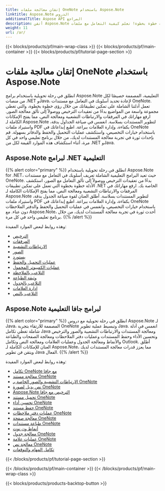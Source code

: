 ```yaml
---
title: إتقان معالجة ملفات OneNote باستخدام Aspose.Note
linktitle: Aspose.Note الدروس
additionalTitle: Aspose API المراجع
description: أتقن Aspose.Note مع البرامج التعليمية خطوة بخطوة! تعلم كيفية التعامل مع ملفات OneNote برمجياً لمعالجة المستندات بكفاءة.
weight: 11
url: /ar/
---
```


{{< blocks/products/pf/main-wrap-class >}}
{{< blocks/products/pf/main-container >}}
{{< blocks/products/pf/tutorial-page-section >}}

# إتقان معالجة ملفات OneNote باستخدام Aspose.Note


انطلق في رحلة تحويلية باستخدام برامج Aspose.Note التعليمية، المصممة خصيصًا لكل من منصات .NET وJava، لإعادة تحديد أسلوبك في التعامل مع مستندات OneNote. تعمل أدلتنا الشاملة على تمكين تطبيقاتك من خلال رؤى خطوة بخطوة، والتي تغطي مجموعة واسعة من المواضيع بدءًا من تعقيدات الترخيص ووصولاً إلى تألق معالجة الصور. ارفع مهاراتك في المرفقات والارتباطات التشعبية ومعالجة النص، مما يفتح الإمكانات الكاملة لـ Aspose.Note لتطوير المستندات بسلاسة. انغمس في صياغة الجداول بدقة، واستيراد ملفات PDF بكفاءة، وإدارة العلامات ببراعة. اطبع إبداعاتك في OneNote باستخدام خيارات التخصيص، واستكشف عمليات التحميل والحفظ والدفاتر بسهولة. قم بإحداث ثورة في تجربة معالجة المستندات لديك، من خلال برنامج تعليمي واحد في كل مرة، أثناء استكشاف هذه الموارد القيمة لكل من .NET وJava.

## Aspose.Note لبرامج .NET التعليمية
{{% alert color="primary" %}}
انطلق في رحلة تحويلية باستخدام Aspose.Note for .NET، حيث تعيد البرامج التعليمية الشاملة تعريف أسلوبك في التعامل مع مستندات OneNote. بدءًا من تعقيدات الترخيص ووصولاً إلى تألق التعامل مع الصور، استكشف الأدلة خطوة بخطوة التي تعمل على تمكين تطبيقات .NET الخاصة بك. ارفع مهاراتك في المرفقات والارتباطات التشعبية ومعالجة النص، مما يفتح الإمكانات الكاملة لـ Aspose.Note لتطوير المستندات بسلاسة. أطلق العنان لقوة صياغة الجدول بدقة، واستيراد ملفات PDF بكفاءة، وإدارة العلامات ببراعة. اطبع إبداعاتك في OneNote باستخدام خيارات التخصيص، وانغمس في عمليات التحميل والحفظ والدفتر الملاحظات دون عناء. مع Aspose.Note، أحدث ثورة في تجربة معالجة المستندات لديك، من خلال برنامج تعليمي واحد في كل مرة.
{{% /alert %}}

وهذه روابط لبعض الموارد المفيدة:
 
- [الترخيص](./net/licensing/)
- [المرفقات](./net/attachments/)
- [الارتباطات التشعبية](./net/hyperlinks/)
- [الصور](./net/images/)
- [يستورد](./net/import/)
- [عمليات التحميل والحفظ](./net/loading-and-saving-operations/)
- [عمليات الكمبيوتر المحمول](./net/notebook-operations/)
- [التلاعب بالملاحظة](./net/note-manipulation/)
- [وثيقة الطباعة](./net/printing-document/)
- [التلاعب بالجدول](./net/table-manipulation/)
- [إدارة العلامات](./net/tag-management/)
- [التلاعب بالنص](./net/text-manipulation/)

## Aspose.Note لبرامج جافا التعليمية
{{% alert color="primary" %}}
انطلق في رحلة تحويلية مع دروس Aspose.Note لـ Java، المصممة للارتقاء بتجربة OneNote وتبسيط عملية تطوير Java. انغمس في أدلة شاملة تغطي تكامل Java ومعالجة المستندات والارتباطات التشعبية والصور والترخيص وتحسين الأداء وحفظ المستندات وعمليات دفتر الملاحظات ومعالجة الصفحات والطباعة والأنماط ومعالجة الجدول وعمليات العلامات ومعالجة النص وتكامل Outlook. أطلق العنان للإمكانات الكاملة لـ Aspose.Note، مما يعزز قدرات معالجة المستندات لديك ويتقن فن تطوير Java الفعال. 
{{% /alert %}}

وهذه روابط لبعض الموارد المفيدة:
 
- [تكامل OneNote مع جافا](./java/onenote-java-integration/)
- [معالجة مستند OneNote](./java/onenote-document-manipulation/)
- [الارتباطات التشعبية والصور الخاصة بـ OneNote](./java/onenote-hyperlinks-images/)
- [نص بديل لصورة OneNote](./java/onenote-image-alternative-text/)
- [Aspose.Note الترخيص مع جافا](./java/licensing-java/)
- [تحميل مستند OneNote](./java/onenote-document-loading/)
- [تحسين أداء OneNote](./java/onenote-performance-optimization/)
- [حفظ مستند OneNote](./java/onenote-document-saving/)
- [عمليات دفتر ملاحظات OneNote](./java/onenote-notebook-operations/)
- [معالجة صفحة OneNote](./java/onenote-page-manipulation/)
- [طباعة مستندات OneNote](./java/onenote-printing-documents/)
- [أنماط ون نوت](./java/onenote-styles/)
- [معالجة جدول OneNote](./java/onenote-table-manipulation/)
- [عمليات علامة OneNote](./java/onenote-tag-operations/)
- [معالجة نص OneNote](./java/onenote-text-manipulation/)
- [تكامل المهام والتوقعات](./java/task-and-outlook-integration/)

{{< /blocks/products/pf/tutorial-page-section >}}

{{< /blocks/products/pf/main-container >}}
{{< /blocks/products/pf/main-wrap-class >}}

{{< blocks/products/products-backtop-button >}}
